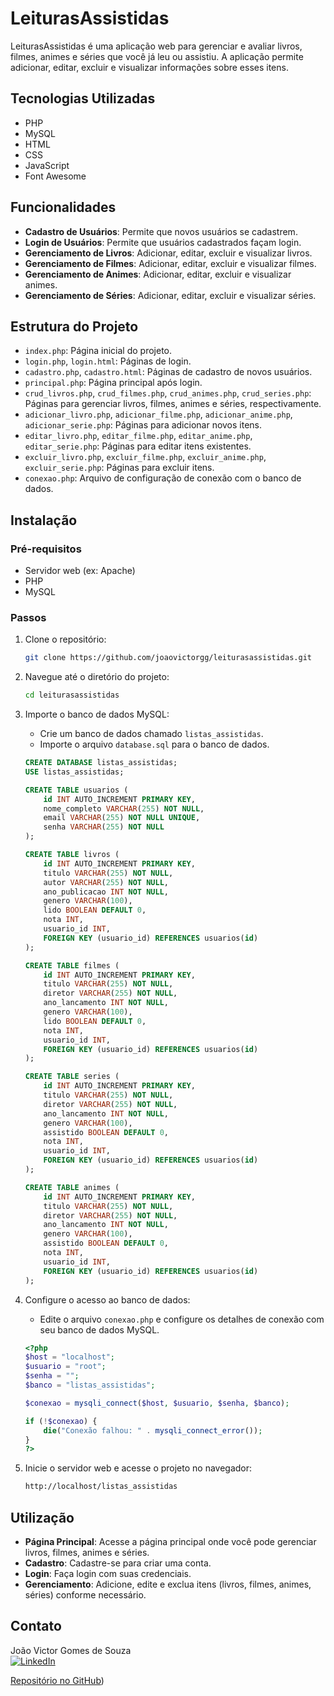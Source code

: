 # LeiturasAssistidas

LeiturasAssistidas é uma aplicação web para gerenciar e avaliar livros, filmes, animes e séries que você já leu ou assistiu. A aplicação permite adicionar, editar, excluir e visualizar informações sobre esses itens.

## Tecnologias Utilizadas

- PHP
- MySQL
- HTML
- CSS
- JavaScript
- Font Awesome

## Funcionalidades

- **Cadastro de Usuários**: Permite que novos usuários se cadastrem.
- **Login de Usuários**: Permite que usuários cadastrados façam login.
- **Gerenciamento de Livros**: Adicionar, editar, excluir e visualizar livros.
- **Gerenciamento de Filmes**: Adicionar, editar, excluir e visualizar filmes.
- **Gerenciamento de Animes**: Adicionar, editar, excluir e visualizar animes.
- **Gerenciamento de Séries**: Adicionar, editar, excluir e visualizar séries.

## Estrutura do Projeto

- `index.php`: Página inicial do projeto.
- `login.php`, `login.html`: Páginas de login.
- `cadastro.php`, `cadastro.html`: Páginas de cadastro de novos usuários.
- `principal.php`: Página principal após login.
- `crud_livros.php`, `crud_filmes.php`, `crud_animes.php`, `crud_series.php`: Páginas para gerenciar livros, filmes, animes e séries, respectivamente.
- `adicionar_livro.php`, `adicionar_filme.php`, `adicionar_anime.php`, `adicionar_serie.php`: Páginas para adicionar novos itens.
- `editar_livro.php`, `editar_filme.php`, `editar_anime.php`, `editar_serie.php`: Páginas para editar itens existentes.
- `excluir_livro.php`, `excluir_filme.php`, `excluir_anime.php`, `excluir_serie.php`: Páginas para excluir itens.
- `conexao.php`: Arquivo de configuração de conexão com o banco de dados.

## Instalação

### Pré-requisitos

- Servidor web (ex: Apache)
- PHP
- MySQL

### Passos

1. Clone o repositório:
    ```bash
    git clone https://github.com/joaovictorgg/leiturasassistidas.git
    ```

2. Navegue até o diretório do projeto:
    ```bash
    cd leiturasassistidas
    ```

3. Importe o banco de dados MySQL:
    - Crie um banco de dados chamado `listas_assistidas`.
    - Importe o arquivo `database.sql` para o banco de dados.

    ```sql
    CREATE DATABASE listas_assistidas;
    USE listas_assistidas;

    CREATE TABLE usuarios (
        id INT AUTO_INCREMENT PRIMARY KEY,
        nome_completo VARCHAR(255) NOT NULL,
        email VARCHAR(255) NOT NULL UNIQUE,
        senha VARCHAR(255) NOT NULL
    );

    CREATE TABLE livros (
        id INT AUTO_INCREMENT PRIMARY KEY,
        titulo VARCHAR(255) NOT NULL,
        autor VARCHAR(255) NOT NULL,
        ano_publicacao INT NOT NULL,
        genero VARCHAR(100),
        lido BOOLEAN DEFAULT 0,
        nota INT,
        usuario_id INT,
        FOREIGN KEY (usuario_id) REFERENCES usuarios(id)
    );

    CREATE TABLE filmes (
        id INT AUTO_INCREMENT PRIMARY KEY,
        titulo VARCHAR(255) NOT NULL,
        diretor VARCHAR(255) NOT NULL,
        ano_lancamento INT NOT NULL,
        genero VARCHAR(100),
        lido BOOLEAN DEFAULT 0,
        nota INT,
        usuario_id INT,
        FOREIGN KEY (usuario_id) REFERENCES usuarios(id)
    );

    CREATE TABLE series (
        id INT AUTO_INCREMENT PRIMARY KEY,
        titulo VARCHAR(255) NOT NULL,
        diretor VARCHAR(255) NOT NULL,
        ano_lancamento INT NOT NULL,
        genero VARCHAR(100),
        assistido BOOLEAN DEFAULT 0,
        nota INT,
        usuario_id INT,
        FOREIGN KEY (usuario_id) REFERENCES usuarios(id)
    );

    CREATE TABLE animes (
        id INT AUTO_INCREMENT PRIMARY KEY,
        titulo VARCHAR(255) NOT NULL,
        diretor VARCHAR(255) NOT NULL,
        ano_lancamento INT NOT NULL,
        genero VARCHAR(100),
        assistido BOOLEAN DEFAULT 0,
        nota INT,
        usuario_id INT,
        FOREIGN KEY (usuario_id) REFERENCES usuarios(id)
    );
    ```

4. Configure o acesso ao banco de dados:
    - Edite o arquivo `conexao.php` e configure os detalhes de conexão com seu banco de dados MySQL.

    ```php
    <?php
    $host = "localhost";
    $usuario = "root";
    $senha = "";
    $banco = "listas_assistidas";

    $conexao = mysqli_connect($host, $usuario, $senha, $banco);

    if (!$conexao) {
        die("Conexão falhou: " . mysqli_connect_error());
    }
    ?>
    ```

5. Inicie o servidor web e acesse o projeto no navegador:
    ```bash
    http://localhost/listas_assistidas
    ```

## Utilização

- **Página Principal**: Acesse a página principal onde você pode gerenciar livros, filmes, animes e séries.
- **Cadastro**: Cadastre-se para criar uma conta.
- **Login**: Faça login com suas credenciais.
- **Gerenciamento**: Adicione, edite e exclua itens (livros, filmes, animes, séries) conforme necessário.

## Contato

João Victor Gomes de Souza  
[![LinkedIn](https://skillicons.dev/icons?i=linkedin)](https://www.linkedin.com/in/joaovictorgomes-desouza/)


[Repositório no GitHub](https://github.com/joaovictorgg/leiturasassistidas))

